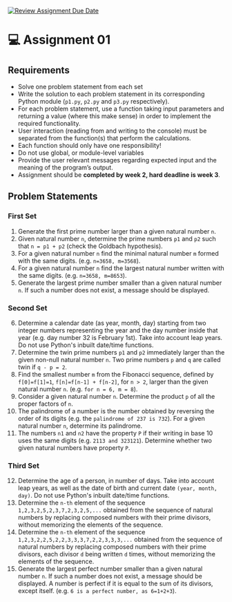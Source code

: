 [![Review Assignment Due Date](https://classroom.github.com/assets/deadline-readme-button-22041afd0340ce965d47ae6ef1cefeee28c7c493a6346c4f15d667ab976d596c.svg)](https://classroom.github.com/a/8-DKgZOI)
# :computer: Assignment 01

## Requirements
- Solve one problem statement from each set
- Write the solution to each problem statement in its corresponding Python module (`p1.py`, `p2.py` and `p3.py` respectively).
- For each problem statement, use a function taking input parameters and returning a value (where this make sense) in order to implement the required functionality.
- User interaction (reading from and writing to the console) must be separated from the function(s) that perform the calculations.
- Each function should only have one responsibility!
- Do not use global, or module-level variables
- Provide the user relevant messages regarding expected input and the meaning of the program’s output.
- Assignment should be **completed by week 2, hard deadline is week 3**.

## Problem Statements
### First Set
1. Generate the first prime number larger than a given natural number `n`.
2. Given natural number `n`, determine the prime numbers `p1` and `p2` such that `n = p1 + p2` (check the Goldbach hypothesis).
3. For a given natural number `n` find the minimal natural number `m` formed with the same digits. (e.g. `n=3658, m=3568`).
4. For a given natural number `n` find the largest natural number written with the same digits. (e.g. `n=3658, m=8653`).
5. Generate the largest prime number smaller than a given natural number `n`. If such a number does not exist, a message should be displayed.

### Second Set
6. Determine a calendar date (as year, month, day) starting from two integer numbers representing the year and the day number inside that year (e.g. day number 32 is February 1st). Take into account leap years. Do not use Python's inbuilt date/time functions.
7. Determine the twin prime numbers `p1` and `p2` immediately larger than the given non-null natural number `n`. Two prime numbers `p` and `q` are called twin if `q - p = 2`.
8. Find the smallest number `m` from the Fibonacci sequence, defined by `f[0]=f[1]=1`, `f[n]=f[n-1] + f[n-2]`, for `n > 2`, larger than the given natural number `n`. (e.g. `for n = 6, m = 8`).
9. Consider a given natural number `n`. Determine the product `p` of all the proper factors of `n`.
10. The palindrome of a number is the number obtained by reversing the order of its digits (e.g. the `palindrome of 237 is 732`). For a given natural number `n`, determine its palindrome.
11. The numbers `n1` and `n2` have the property `P` if their writing in base 10 uses the same digits (e.g. `2113 and 323121`). Determine whether two given natural numbers have property `P`.

### Third Set
12. Determine the age of a person, in number of days. Take into account leap years, as well as the date of birth and current date `(year, month, day)`. Do not use Python's inbuilt date/time functions.
13. Determine the `n-th`  element of the sequence `1,2,3,2,5,2,3,7,2,3,2,5,...` obtained from the sequence of natural numbers by replacing composed numbers with their prime divisors, without memorizing the elements of the sequence.
14. Determine the `n-th` element of the sequence `1,2,3,2,2,5,2,2,3,3,3,7,2,2,3,3,3,...` obtained from the sequence of natural numbers by replacing composed numbers with their prime divisors, each divisor `d` being written `d` times, without memorizing the elements of the sequence.
15. Generate the largest perfect number smaller than a given natural number `n`. If such a number does not exist, a message should be displayed. A number is perfect if it is equal to the sum of its divisors, except itself. (e.g.  `6 is a perfect number, as 6=1+2+3`).
